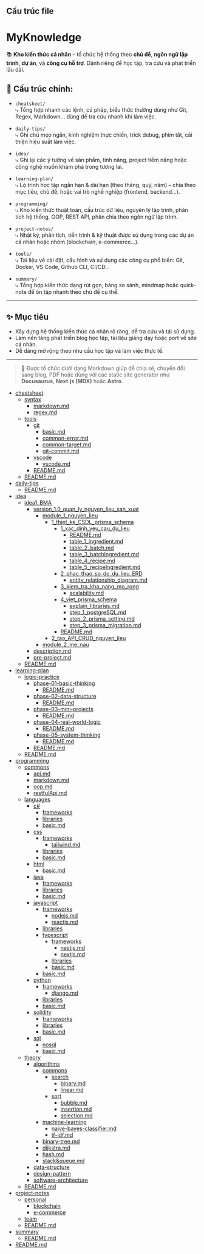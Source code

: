 ## Cấu trúc file

# MyKnowledge

📚 **Kho kiến thức cá nhân** – tổ chức hệ thống theo **chủ đề**, **ngôn ngữ lập trình**, **dự án**, và **công cụ hỗ trợ**. Dành riêng để học tập, tra cứu và phát triển lâu dài.

## 📂 Cấu trúc chính:

- `cheatsheet/`  
  ⤷ Tổng hợp nhanh các lệnh, cú pháp, biểu thức thường dùng như Git, Regex, Markdown... dùng để tra cứu nhanh khi làm việc.

- `daily-tips/`  
  ⤷ Ghi chú mẹo ngắn, kinh nghiệm thực chiến, trick debug, phím tắt, cải thiện hiệu suất làm việc.

- `idea/`  
  ⤷ Ghi lại các ý tưởng về sản phẩm, tính năng, project tiềm năng hoặc công nghệ muốn khám phá trong tương lai.

- `learning-plan/`  
  ⤷ Lộ trình học tập ngắn hạn & dài hạn (theo tháng, quý, năm) – chia theo mục tiêu, chủ đề, hoặc vai trò nghề nghiệp (frontend, backend...).

- `programming/`  
  ⤷ Kho kiến thức thuật toán, cấu trúc dữ liệu, nguyên lý lập trình, phân tích hệ thống, OOP, REST API, phân chia theo ngôn ngữ lập trình.

- `project-notes/`  
  ⤷ Nhật ký, phân tích, tiến trình & kỹ thuật được sử dụng trong các dự án cá nhân hoặc nhóm (blockchain, e-commerce...).

- `tools/`  
  ⤷ Tài liệu về cài đặt, cấu hình và sử dụng các công cụ phổ biến: Git, Docker, VS Code, Github CLI, CI/CD...

- `summary/`  
  ⤷ Tổng hợp kiến thức dạng rút gọn, bảng so sánh, mindmap hoặc quick-note để ôn tập nhanh theo chủ đề cụ thể.

---

## ✨ Mục tiêu

- Xây dựng hệ thống kiến thức cá nhân rõ ràng, dễ tra cứu và tái sử dụng.
- Làm nền tảng phát triển blog học tập, tài liệu giảng dạy hoặc port về site cá nhân.
- Dễ dàng mở rộng theo nhu cầu học tập và làm việc thực tế.

---

> 🔧 Được tổ chức dưới dạng Markdown giúp dễ chia sẻ, chuyển đổi sang blog, PDF hoặc dùng với các static site generator như **Docusaurus**, **Next.js (MDX)** hoặc **Astro**.

<!-- MENU-START -->

- [cheatsheet](cheatsheet/)
  - [syntax](cheatsheet/syntax/)
    - [markdown.md](cheatsheet/syntax/markdown.md)
    - [regex.md](cheatsheet/syntax/regex.md)
  - [tools](cheatsheet/tools/)
    - [git](cheatsheet/tools/git/)
      - [basic.md](cheatsheet/tools/git/basic.md)
      - [common-error.md](cheatsheet/tools/git/common-error.md)
      - [common-target.md](cheatsheet/tools/git/common-target.md)
      - [git-commit.md](cheatsheet/tools/git/git-commit.md)
    - [vscode](cheatsheet/tools/vscode/)
      - [vscode.md](cheatsheet/tools/vscode/vscode.md)
    - [README.md](cheatsheet/tools/README.md)
  - [README.md](cheatsheet/README.md)
- [daily-tips](daily-tips/)
  - [README.md](daily-tips/README.md)
- [idea](idea/)
  - [idea1_BMA](idea/idea1_BMA/)
    - [version_1.0_quan_ly_nguyen_lieu_san_xuat](idea/idea1_BMA/version_1.0_quan_ly_nguyen_lieu_san_xuat/)
      - [module_1_nguyen_lieu](idea/idea1_BMA/version_1.0_quan_ly_nguyen_lieu_san_xuat/module_1_nguyen_lieu/)
        - [1_thiet_ke_CSDL_prisma_schema](idea/idea1_BMA/version_1.0_quan_ly_nguyen_lieu_san_xuat/module_1_nguyen_lieu/1_thiet_ke_CSDL_prisma_schema/)
          - [1_xac_dinh_yeu_cau_du_lieu](idea/idea1_BMA/version_1.0_quan_ly_nguyen_lieu_san_xuat/module_1_nguyen_lieu/1_thiet_ke_CSDL_prisma_schema/1_xac_dinh_yeu_cau_du_lieu/)
            - [README.md](idea/idea1_BMA/version_1.0_quan_ly_nguyen_lieu_san_xuat/module_1_nguyen_lieu/1_thiet_ke_CSDL_prisma_schema/1_xac_dinh_yeu_cau_du_lieu/README.md)
            - [table_1_ingredient.md](idea/idea1_BMA/version_1.0_quan_ly_nguyen_lieu_san_xuat/module_1_nguyen_lieu/1_thiet_ke_CSDL_prisma_schema/1_xac_dinh_yeu_cau_du_lieu/table_1_ingredient.md)
            - [table_2_batch.md](idea/idea1_BMA/version_1.0_quan_ly_nguyen_lieu_san_xuat/module_1_nguyen_lieu/1_thiet_ke_CSDL_prisma_schema/1_xac_dinh_yeu_cau_du_lieu/table_2_batch.md)
            - [table_3_batchIngredient.md](idea/idea1_BMA/version_1.0_quan_ly_nguyen_lieu_san_xuat/module_1_nguyen_lieu/1_thiet_ke_CSDL_prisma_schema/1_xac_dinh_yeu_cau_du_lieu/table_3_batchIngredient.md)
            - [table_4_recipe.md](idea/idea1_BMA/version_1.0_quan_ly_nguyen_lieu_san_xuat/module_1_nguyen_lieu/1_thiet_ke_CSDL_prisma_schema/1_xac_dinh_yeu_cau_du_lieu/table_4_recipe.md)
            - [table_5_recipeIngredient.md](idea/idea1_BMA/version_1.0_quan_ly_nguyen_lieu_san_xuat/module_1_nguyen_lieu/1_thiet_ke_CSDL_prisma_schema/1_xac_dinh_yeu_cau_du_lieu/table_5_recipeIngredient.md)
          - [2_phac_thao_so_do_du_lieu_ERD](idea/idea1_BMA/version_1.0_quan_ly_nguyen_lieu_san_xuat/module_1_nguyen_lieu/1_thiet_ke_CSDL_prisma_schema/2_phac_thao_so_do_du_lieu_ERD/)
            - [entity_relationship_diagram.md](idea/idea1_BMA/version_1.0_quan_ly_nguyen_lieu_san_xuat/module_1_nguyen_lieu/1_thiet_ke_CSDL_prisma_schema/2_phac_thao_so_do_du_lieu_ERD/entity_relationship_diagram.md)
          - [3_kiem_tra_kha_nang_mo_rong](idea/idea1_BMA/version_1.0_quan_ly_nguyen_lieu_san_xuat/module_1_nguyen_lieu/1_thiet_ke_CSDL_prisma_schema/3_kiem_tra_kha_nang_mo_rong/)
            - [scalability.md](idea/idea1_BMA/version_1.0_quan_ly_nguyen_lieu_san_xuat/module_1_nguyen_lieu/1_thiet_ke_CSDL_prisma_schema/3_kiem_tra_kha_nang_mo_rong/scalability.md)
          - [4_viet_prisma_schema](idea/idea1_BMA/version_1.0_quan_ly_nguyen_lieu_san_xuat/module_1_nguyen_lieu/1_thiet_ke_CSDL_prisma_schema/4_viet_prisma_schema/)
            - [explain_libraries.md](idea/idea1_BMA/version_1.0_quan_ly_nguyen_lieu_san_xuat/module_1_nguyen_lieu/1_thiet_ke_CSDL_prisma_schema/4_viet_prisma_schema/explain_libraries.md)
            - [step_1_postgreSQL.md](idea/idea1_BMA/version_1.0_quan_ly_nguyen_lieu_san_xuat/module_1_nguyen_lieu/1_thiet_ke_CSDL_prisma_schema/4_viet_prisma_schema/step_1_postgreSQL.md)
            - [step_2_prisma_setting.md](idea/idea1_BMA/version_1.0_quan_ly_nguyen_lieu_san_xuat/module_1_nguyen_lieu/1_thiet_ke_CSDL_prisma_schema/4_viet_prisma_schema/step_2_prisma_setting.md)
            - [step_3_prisma_migration.md](idea/idea1_BMA/version_1.0_quan_ly_nguyen_lieu_san_xuat/module_1_nguyen_lieu/1_thiet_ke_CSDL_prisma_schema/4_viet_prisma_schema/step_3_prisma_migration.md)
          - [README.md](idea/idea1_BMA/version_1.0_quan_ly_nguyen_lieu_san_xuat/module_1_nguyen_lieu/1_thiet_ke_CSDL_prisma_schema/README.md)
        - [2_tao_API_CRUD_nguyen_lieu](idea/idea1_BMA/version_1.0_quan_ly_nguyen_lieu_san_xuat/module_1_nguyen_lieu/2_tao_API_CRUD_nguyen_lieu/)
      - [module_2_me_nau](idea/idea1_BMA/version_1.0_quan_ly_nguyen_lieu_san_xuat/module_2_me_nau/)
    - [description.md](idea/idea1_BMA/description.md)
    - [pre-project.md](idea/idea1_BMA/pre-project.md)
  - [README.md](idea/README.md)
- [learning-plan](learning-plan/)
  - [logic-practice](learning-plan/logic-practice/)
    - [phase-01-basic-thinking](learning-plan/logic-practice/phase-01-basic-thinking/)
      - [README.md](learning-plan/logic-practice/phase-01-basic-thinking/README.md)
    - [phase-02-data-structure](learning-plan/logic-practice/phase-02-data-structure/)
      - [README.md](learning-plan/logic-practice/phase-02-data-structure/README.md)
    - [phase-03-mini-projects](learning-plan/logic-practice/phase-03-mini-projects/)
      - [README.md](learning-plan/logic-practice/phase-03-mini-projects/README.md)
    - [phase-04-real-world-logic](learning-plan/logic-practice/phase-04-real-world-logic/)
      - [README.md](learning-plan/logic-practice/phase-04-real-world-logic/README.md)
    - [phase-05-system-thinking](learning-plan/logic-practice/phase-05-system-thinking/)
      - [README.md](learning-plan/logic-practice/phase-05-system-thinking/README.md)
    - [README.md](learning-plan/logic-practice/README.md)
  - [README.md](learning-plan/README.md)
- [programming](programming/)
  - [commons](programming/commons/)
    - [api.md](programming/commons/api.md)
    - [markdown.md](programming/commons/markdown.md)
    - [oop.md](programming/commons/oop.md)
    - [restfulApi.md](programming/commons/restfulApi.md)
  - [languages](programming/languages/)
    - [c#](programming/languages/c#/)
      - [frameworks](programming/languages/c#/frameworks/)
      - [libraries](programming/languages/c#/libraries/)
      - [basic.md](programming/languages/c#/basic.md)
    - [css](programming/languages/css/)
      - [frameworks](programming/languages/css/frameworks/)
        - [tailwind.md](programming/languages/css/frameworks/tailwind.md)
      - [libraries](programming/languages/css/libraries/)
      - [basic.md](programming/languages/css/basic.md)
    - [html](programming/languages/html/)
      - [basic.md](programming/languages/html/basic.md)
    - [java](programming/languages/java/)
      - [frameworks](programming/languages/java/frameworks/)
      - [libraries](programming/languages/java/libraries/)
      - [basic.md](programming/languages/java/basic.md)
    - [javascript](programming/languages/javascript/)
      - [frameworks](programming/languages/javascript/frameworks/)
        - [nodejs.md](programming/languages/javascript/frameworks/nodejs.md)
        - [reactjs.md](programming/languages/javascript/frameworks/reactjs.md)
      - [libraries](programming/languages/javascript/libraries/)
      - [typescript](programming/languages/javascript/typescript/)
        - [frameworks](programming/languages/javascript/typescript/frameworks/)
          - [nestjs.md](programming/languages/javascript/typescript/frameworks/nestjs.md)
          - [nextjs.md](programming/languages/javascript/typescript/frameworks/nextjs.md)
        - [libraries](programming/languages/javascript/typescript/libraries/)
        - [basic.md](programming/languages/javascript/typescript/basic.md)
      - [basic.md](programming/languages/javascript/basic.md)
    - [python](programming/languages/python/)
      - [frameworks](programming/languages/python/frameworks/)
        - [django.md](programming/languages/python/frameworks/django.md)
      - [libraries](programming/languages/python/libraries/)
      - [basic.md](programming/languages/python/basic.md)
    - [solidity](programming/languages/solidity/)
      - [frameworks](programming/languages/solidity/frameworks/)
      - [libraries](programming/languages/solidity/libraries/)
      - [basic.md](programming/languages/solidity/basic.md)
    - [sql](programming/languages/sql/)
      - [nosql](programming/languages/sql/nosql/)
      - [basic.md](programming/languages/sql/basic.md)
  - [theory](programming/theory/)
    - [algorithms](programming/theory/algorithms/)
      - [commons](programming/theory/algorithms/commons/)
        - [search](programming/theory/algorithms/commons/search/)
          - [binary.md](programming/theory/algorithms/commons/search/binary.md)
          - [linear.md](programming/theory/algorithms/commons/search/linear.md)
        - [sort](programming/theory/algorithms/commons/sort/)
          - [bubble.md](programming/theory/algorithms/commons/sort/bubble.md)
          - [insertion.md](programming/theory/algorithms/commons/sort/insertion.md)
          - [selection.md](programming/theory/algorithms/commons/sort/selection.md)
      - [machine-learning](programming/theory/algorithms/machine-learning/)
        - [naive-bayes-classifier.md](programming/theory/algorithms/machine-learning/naive-bayes-classifier.md)
        - [tf-idf.md](programming/theory/algorithms/machine-learning/tf-idf.md)
      - [binary-tree.md](programming/theory/algorithms/binary-tree.md)
      - [dijkstra.md](programming/theory/algorithms/dijkstra.md)
      - [hash.md](programming/theory/algorithms/hash.md)
      - [stack&queue.md](programming/theory/algorithms/stack&queue.md)
    - [data-structure](programming/theory/data-structure/)
    - [design-pattern](programming/theory/design-pattern/)
    - [software-architecture](programming/theory/software-architecture/)
  - [README.md](programming/README.md)
- [project-notes](project-notes/)
  - [personal](project-notes/personal/)
    - [blockchain](project-notes/personal/blockchain/)
    - [e-commerce](project-notes/personal/e-commerce/)
  - [team](project-notes/team/)
  - [README.md](project-notes/README.md)
- [summary](summary/)
  - [README.md](summary/README.md)
- [README.md](README.md)

<!-- MENU-END -->
